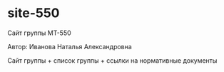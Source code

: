 site-550
========
Сайт группы МТ-550

Автор: Иванова Наталья Александровна

Сайт группы + список группы + ссылки на нормативные документы
